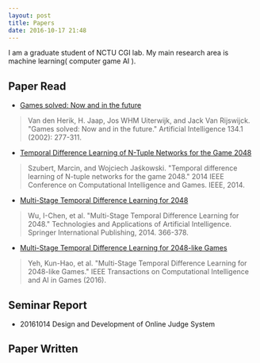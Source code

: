 ```yaml
---
layout: post
title: Papers
date: 2016-10-17 21:48
---
```


I am a graduate student of NCTU CGI lab.
My main research area is machine learning( computer game AI ).


## Paper Read


- [Games solved: Now and in the future][1]

> Van den Herik, H. Jaap, Jos WHM Uiterwijk, and Jack Van Rijswijck. "Games solved: Now and in the future." Artificial Intelligence 134.1 (2002): 277-311.

- [Temporal Difference Learning of N-Tuple Networks for the Game 2048][4]

> Szubert, Marcin, and Wojciech Jaśkowski. "Temporal difference learning of N-tuple networks for the game 2048." 2014 IEEE Conference on Computational Intelligence and Games. IEEE, 2014.

- [Multi-Stage Temporal Difference Learning for 2048][2]  

> Wu, I-Chen, et al. "Multi-Stage Temporal Difference Learning for 2048." Technologies and Applications of Artificial Intelligence. Springer International Publishing, 2014. 366-378.

- [Multi-Stage Temporal Difference Learning for 2048-like Games][3]

> Yeh, Kun-Hao, et al. "Multi-Stage Temporal Difference Learning for 2048-like Games." IEEE Transactions on Computational Intelligence and AI in Games (2016).



## Seminar Report

- 20161014 Design and Development of Online Judge System

## Paper Written 


  [1]: http://web.mit.edu/6.034/wwwbob/GamesSolved.pdf
  [2]: http://download.springer.com/static/pdf/229/chp%253A10.1007%252F978-3-319-13987-6_34.pdf?originUrl=http://link.springer.com/chapter/10.1007/978-3-319-13987-6_34&token2=exp=1476707787~acl=/static/pdf/229/chp%25253A10.1007%25252F978-3-319-13987-6_34.pdf?originUrl=http%253A%252F%252Flink.springer.com%252Fchapter%252F10.1007%252F978-3-319-13987-6_34*~hmac=95318d053161e462753fecb68db5827ef3c6a86d77c5c7c40858a8c239e69280
  [3]: http://ieeexplore.ieee.org/abstract/document/7518633/
  [4]: http://www.cs.put.poznan.pl/wjaskowski/pub/papers/Szubert2014_2048.pdf